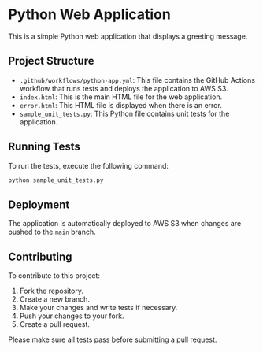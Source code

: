# Python Web Application

This is a simple Python web application that displays a greeting message.

## Project Structure

- `.github/workflows/python-app.yml`: This file contains the GitHub Actions workflow that runs tests and deploys the application to AWS S3.
- `index.html`: This is the main HTML file for the web application.
- `error.html`: This HTML file is displayed when there is an error.
- `sample_unit_tests.py`: This Python file contains unit tests for the application.

## Running Tests

To run the tests, execute the following command:

```sh
python sample_unit_tests.py
```

## Deployment

The application is automatically deployed to AWS S3 when changes are pushed to the `main` branch.

## Contributing

To contribute to this project:

1. Fork the repository.
2. Create a new branch.
3. Make your changes and write tests if necessary.
4. Push your changes to your fork.
5. Create a pull request.

Please make sure all tests pass before submitting a pull request.

